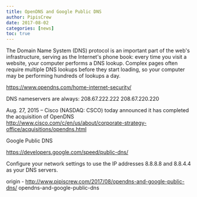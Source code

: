 ```yaml
---
title: OpenDNS and Google Public DNS
author: PipisCrew
date: 2017-08-02
categories: [news]
toc: true
---
```


The Domain Name System (DNS) protocol is an important part of the web's infrastructure, serving as the Internet's phone book: every time you visit a website, your computer performs a DNS lookup. Complex pages often require multiple DNS lookups before they start loading, so your computer may be performing hundreds of lookups a day.

https://www.opendns.com/home-internet-security/

DNS nameservers are always:
208.67.222.222
208.67.220.220

Aug. 27, 2015 – Cisco (NASDAQ: CSCO) today announced it has completed the acquisition of OpenDNS
http://www.cisco.com/c/en/us/about/corporate-strategy-office/acquisitions/opendns.html

Google Public DNS

https://developers.google.com/speed/public-dns/

Configure your network settings to use the IP addresses 8.8.8.8 and 8.8.4.4 as your DNS servers.

origin - http://www.pipiscrew.com/2017/08/opendns-and-google-public-dns/ opendns-and-google-public-dns